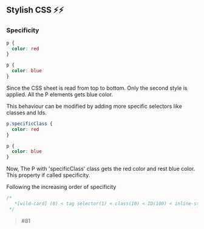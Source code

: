 ## Stylish CSS ⚡⚡️
### Specificity

```css
p {
  color: red
}

p {
  color: blue
}
```

Since the CSS sheet is read from top to bottom. Only the second style is applied. All the P elements gets blue color.

This behaviour can be modified by adding more specific selectors like classes and Ids.

```css
p.specificClass {
  color: red
}

p {
  color: blue
}
```

Now, The P with 'specificClass' class gets the red color and rest blue color. This property if called specificity.

Following the increasing order of specificity

 ```javascript 
 /* 
    *[wild-card] (0) < tag selector(1) < class(10) < ID(100) < inline-styles(1000)
  */
  ```
> #81